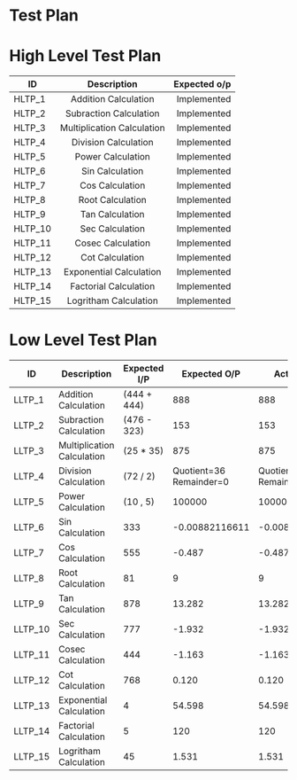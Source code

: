 # Test Plan


# High Level Test Plan
| ID   |      Description     |  Expected o/p |
|----------|:-------------:|------:|
| HLTP_1 |   Addition Calculation | Implemented |
| HLTP_2 |   Subraction Calculation | Implemented |
| HLTP_3 |   Multiplication Calculation | Implemented |
| HLTP_4 |   Division Calculation  | Implemented |
| HLTP_5 |   Power Calculation  | Implemented |
| HLTP_6 |   Sin Calculation | Implemented |
| HLTP_7 |   Cos Calculation | Implemented |
| HLTP_8 |   Root Calculation | Implemented |
| HLTP_9 |   Tan Calculation | Implemented |
| HLTP_10 |  Sec Calculation | Implemented |
| HLTP_11 |  Cosec Calculation | Implemented |
| HLTP_12 |  Cot Calculation | Implemented |
| HLTP_13 |  Exponential Calculation | Implemented |
| HLTP_14 |  Factorial Calculation | Implemented |
| HLTP_15 |  Logritham Calculation | Implemented |

# Low Level Test Plan
| ID | Description | Expected I/P | Expected O/P | Actual O/P | Type Of Test |
|---|---|---|---|---|---|
| LLTP_1 | Addition Calculation | (444 + 444) | 888 | 888 | Requirement Based |
| LLTP_2 | Subraction Calculation | (476 - 323) | 153 | 153 | Requirement Based |
| LLTP_3 | Multiplication Calculation | (25 * 35) | 875 | 875 | Requirement Based |
| LLTP_4 | Division Calculation | (72 / 2) | Quotient=36 Remainder=0 | Quotient=36 Remainder=0 | Requirement Based |
| LLTP_5 | Power Calculation | (10 , 5) | 100000 | 100000 | Requirement Based |
| LLTP_6 | Sin Calculation | 333 | -0.00882116611 | -0.00882116611 | Requirement Based |
| LLTP_7 | Cos Calculation | 555 | -0.487 | -0.487 | Requirement Based |
| LLTP_8 | Root Calculation | 81 | 9 | 9 | Requirement Based |
| LLTP_9 | Tan Calculation | 878 | 13.282 | 13.282 | Requirement Based |
| LLTP_10 | Sec Calculation | 777 | -1.932 | -1.932 | Requirement Based |
| LLTP_11 | Cosec Calculation | 444 | -1.163 | -1.163 | Requirement Based |
| LLTP_12 | Cot Calculation | 768 | 0.120 | 0.120 | Requirement Based |
| LLTP_13 | Exponential Calculation | 4 | 54.598 | 54.598 | Requirement Based |
| LLTP_14 | Factorial Calculation | 5 | 120 | 120 | Requirement Based |
| LLTP_15 | Logritham Calculation | 45 | 1.531 | 1.531 | Requirement Based |
